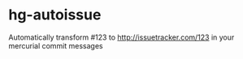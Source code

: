 hg-autoissue
============

Automatically transform #123 to http://issuetracker.com/123 in your mercurial commit messages